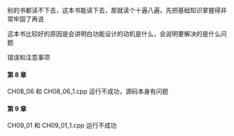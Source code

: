 
别的书都读不下去，这本书能读下去，那就读个十遍八遍，先把基础知识掌握得非常牢固了再说  

这本书比较好的原因是会讲明白功能设计的动机是什么，会说明要解决的是什么问题  



错误和注意事项  



#### 第 8 章  

CH08_06 和 CH08_06_1.cpp 运行不成功，源码本身有问题  


#### 第 9 章  

CH09_01 和 CH09_01_1.cpp 运行不成功  




